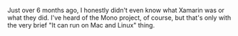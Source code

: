Just over 6 months ago, I honestly didn't even know what Xamarin was or what they did. I've heard of the Mono project, of course, but that's only with the very brief "It can run on Mac and Linux" thing.